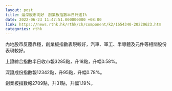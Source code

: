 ```yaml
---
layout: post
title: 滬深股市向好　創業板指數半日升逾1%
date: 2022-06-23 11:47:51.000000000 +08:00
link: https://news.rthk.hk/rthk/ch/component/k2/1654340-20220623.htm
categories: rthk
---
```


內地股市反覆靠穩，創業板指數表現較好，汽車、軍工、半導體及元件等相關股份表現較好。

上證綜合指數半日收市報3285點，升18點，升幅0.58%。

深證成份指數報12342點，升95點，升幅0.78%。

創業板指數報2709點，升31點，升幅1.19%。

